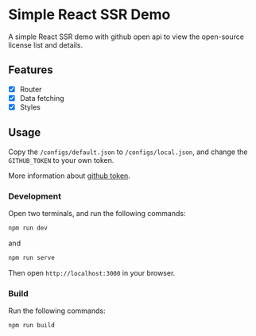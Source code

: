 # Simple React SSR Demo

A simple React SSR demo with github open api to view the open-source license list and details.

## Features

- [x] Router
- [x] Data fetching
- [x] Styles

## Usage

Copy the `/configs/default.json` to `/configs/local.json`, and change the `GITHUB_TOKEN` to your own token.

More information about [github token](https://help.github.com/articles/creating-a-personal-access-token-for-the-command-line/).

### Development

Open two terminals, and run the following commands:

```bash
npm run dev
```

and

```bash
npm run serve
```

Then open `http://localhost:3000` in your browser.

### Build

Run the following commands:

```bash
npm run build
```
